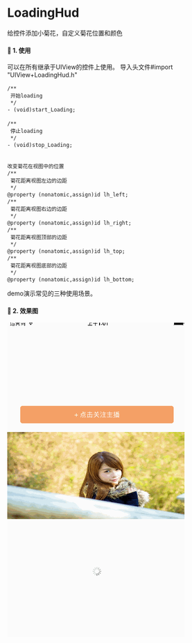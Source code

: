 # LoadingHud
给控件添加小菊花，自定义菊花位置和颜色

####  1. 使用
可以在所有继承于UIView的控件上使用。
 导入头文件#import "UIView+LoadingHud.h"
 
```
/**
 开始loading
 */
- (void)start_Loading;

/**
 停止loading
 */
- (void)stop_Loading;


改变菊花在视图中的位置
/**
 菊花距离视图左边的边距
 */
@property (nonatomic,assign)id lh_left;
/**
 菊花距离视图右边的边距
 */
@property (nonatomic,assign)id lh_right;
/**
 菊花距离视图顶部的边距
 */
@property (nonatomic,assign)id lh_top;
/**
 菊花距离视图底部的边距
 */
@property (nonatomic,assign)id lh_bottom;

```
demo演示常见的三种使用场景。

####  2. 效果图

![img2](https://github.com/chenhongch/LoadingHud/blob/master/img2.gif)





